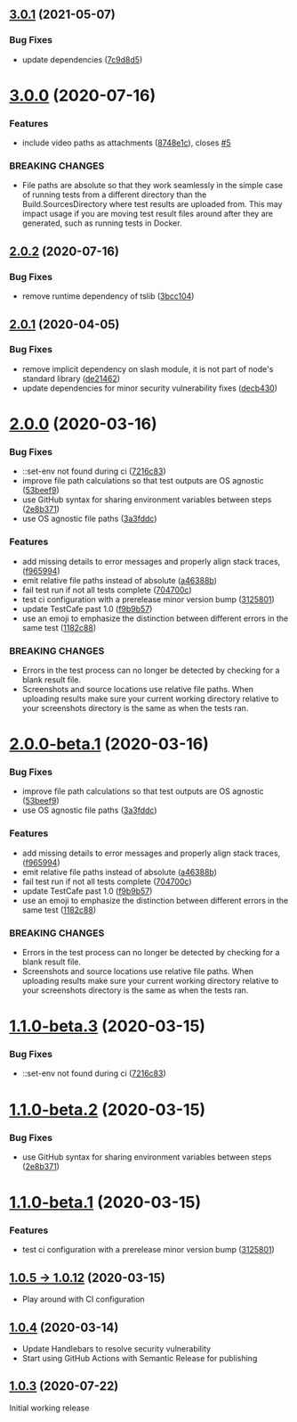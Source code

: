 ## [3.0.1](https://github.com/NickLargen/testcafe-reporter-nunit3/compare/v3.0.0...v3.0.1) (2021-05-07)


### Bug Fixes

* update dependencies ([7c9d8d5](https://github.com/NickLargen/testcafe-reporter-nunit3/commit/7c9d8d5f19b1f6b52d84f2cab390d5492c7e38ea))

# [3.0.0](https://github.com/NickLargen/testcafe-reporter-nunit3/compare/v2.0.2...v3.0.0) (2020-07-16)


### Features

* include video paths as attachments ([8748e1c](https://github.com/NickLargen/testcafe-reporter-nunit3/commit/8748e1c5d203213653673fd1a5ba847ff3213e95)), closes [#5](https://github.com/NickLargen/testcafe-reporter-nunit3/issues/5)


### BREAKING CHANGES

* File paths are absolute so that they work seamlessly in the simple case of running
tests from a different directory than the Build.SourcesDirectory where test results are uploaded
from. This may impact usage if you are moving test result files around after they are generated,
such as running tests in Docker.

## [2.0.2](https://github.com/NickLargen/testcafe-reporter-nunit3/compare/v2.0.1...v2.0.2) (2020-07-16)


### Bug Fixes

* remove runtime dependency of tslib ([3bcc104](https://github.com/NickLargen/testcafe-reporter-nunit3/commit/3bcc104467c74d90d562f53c31b445458def4db5))

## [2.0.1](https://github.com/NickLargen/testcafe-reporter-nunit3/compare/v2.0.0...v2.0.1) (2020-04-05)


### Bug Fixes

* remove implicit dependency on slash module, it is not part of node's standard library ([de21462](https://github.com/NickLargen/testcafe-reporter-nunit3/commit/de214625b8141bf65f6b9ac94f3cf0f89cb2c522))
* update dependencies for minor security vulnerability fixes ([decb430](https://github.com/NickLargen/testcafe-reporter-nunit3/commit/decb430d9e0102b309c66adcb3cc503557e39d43))

# [2.0.0](https://github.com/NickLargen/testcafe-reporter-nunit3/compare/v1.0.12...v2.0.0) (2020-03-16)


### Bug Fixes

* ::set-env not found during ci ([7216c83](https://github.com/NickLargen/testcafe-reporter-nunit3/commit/7216c8328a6e9d1e8ca68bf59684d585bacc052b))
* improve file path calculations so that test outputs are OS agnostic ([53beef9](https://github.com/NickLargen/testcafe-reporter-nunit3/commit/53beef971f2c6e0f0ccb1e432e5a8cec14c8dae4))
* use GitHub syntax for sharing environment variables between steps ([2e8b371](https://github.com/NickLargen/testcafe-reporter-nunit3/commit/2e8b3714d39c703eb7d863dc652046cb6e01dde4))
* use OS agnostic file paths ([3a3fddc](https://github.com/NickLargen/testcafe-reporter-nunit3/commit/3a3fddc8804bb44c04b0ddf394178997b11c7c04))


### Features

* add missing details to error messages and properly align stack traces, ([f965994](https://github.com/NickLargen/testcafe-reporter-nunit3/commit/f965994fbaca80b0336e5315bfac4017a45731c5))
* emit relative file paths instead of absolute ([a46388b](https://github.com/NickLargen/testcafe-reporter-nunit3/commit/a46388b0d2ee964bd41508cc5af137d0fe46bf3c))
* fail test run if not all tests complete ([704700c](https://github.com/NickLargen/testcafe-reporter-nunit3/commit/704700c058f132971be2245864bc4a3239d691ba))
* test ci configuration with a prerelease minor version bump ([3125801](https://github.com/NickLargen/testcafe-reporter-nunit3/commit/3125801371440effbe8437b7a6b66c87c9a9dd61))
* update TestCafe past 1.0 ([f9b9b57](https://github.com/NickLargen/testcafe-reporter-nunit3/commit/f9b9b5754c77be1d55ed836955df06f31048b217))
* use an emoji to emphasize the distinction between different errors in the same test ([1182c88](https://github.com/NickLargen/testcafe-reporter-nunit3/commit/1182c88c56b706dbe3c8ff21cfaa5ed0905eca39))


### BREAKING CHANGES

* Errors in the test process can no longer be detected by checking for a blank result
file.
* Screenshots and source locations use relative file paths. When uploading results
make sure your current working directory relative to your screenshots directory is the same as when
the tests ran.

# [2.0.0-beta.1](https://github.com/NickLargen/testcafe-reporter-nunit3/compare/v1.1.0-beta.3...v2.0.0-beta.1) (2020-03-16)


### Bug Fixes

* improve file path calculations so that test outputs are OS agnostic ([53beef9](https://github.com/NickLargen/testcafe-reporter-nunit3/commit/53beef971f2c6e0f0ccb1e432e5a8cec14c8dae4))
* use OS agnostic file paths ([3a3fddc](https://github.com/NickLargen/testcafe-reporter-nunit3/commit/3a3fddc8804bb44c04b0ddf394178997b11c7c04))


### Features

* add missing details to error messages and properly align stack traces, ([f965994](https://github.com/NickLargen/testcafe-reporter-nunit3/commit/f965994fbaca80b0336e5315bfac4017a45731c5))
* emit relative file paths instead of absolute ([a46388b](https://github.com/NickLargen/testcafe-reporter-nunit3/commit/a46388b0d2ee964bd41508cc5af137d0fe46bf3c))
* fail test run if not all tests complete ([704700c](https://github.com/NickLargen/testcafe-reporter-nunit3/commit/704700c058f132971be2245864bc4a3239d691ba))
* update TestCafe past 1.0 ([f9b9b57](https://github.com/NickLargen/testcafe-reporter-nunit3/commit/f9b9b5754c77be1d55ed836955df06f31048b217))
* use an emoji to emphasize the distinction between different errors in the same test ([1182c88](https://github.com/NickLargen/testcafe-reporter-nunit3/commit/1182c88c56b706dbe3c8ff21cfaa5ed0905eca39))


### BREAKING CHANGES

* Errors in the test process can no longer be detected by checking for a blank result
file.
* Screenshots and source locations use relative file paths. When uploading results
make sure your current working directory relative to your screenshots directory is the same as when
the tests ran.

# [1.1.0-beta.3](https://github.com/NickLargen/testcafe-reporter-nunit3/compare/v1.1.0-beta.2...v1.1.0-beta.3) (2020-03-15)

### Bug Fixes

- ::set-env not found during ci ([7216c83](https://github.com/NickLargen/testcafe-reporter-nunit3/commit/7216c8328a6e9d1e8ca68bf59684d585bacc052b))

# [1.1.0-beta.2](https://github.com/NickLargen/testcafe-reporter-nunit3/compare/v1.1.0-beta.1...v1.1.0-beta.2) (2020-03-15)

### Bug Fixes

- use GitHub syntax for sharing environment variables between steps ([2e8b371](https://github.com/NickLargen/testcafe-reporter-nunit3/commit/2e8b3714d39c703eb7d863dc652046cb6e01dde4))

# [1.1.0-beta.1](https://github.com/NickLargen/testcafe-reporter-nunit3/compare/v1.0.12...v1.1.0-beta.1) (2020-03-15)

### Features

- test ci configuration with a prerelease minor version bump ([3125801](https://github.com/NickLargen/testcafe-reporter-nunit3/commit/3125801371440effbe8437b7a6b66c87c9a9dd61))

## [1.0.5 -> 1.0.12](https://github.com/NickLargen/testcafe-reporter-nunit3/compare/v1.0.4...v1.0.12) (2020-03-15)

- Play around with CI configuration

## [1.0.4](https://github.com/NickLargen/testcafe-reporter-nunit3/compare/1.0.3...v1.0.4) (2020-03-14)

- Update Handlebars to resolve security vulnerability
- Start using GitHub Actions with Semantic Release for publishing

## [1.0.3](https://github.com/NickLargen/testcafe-reporter-nunit3/tree/1.0.3) (2020-07-22)

Initial working release
